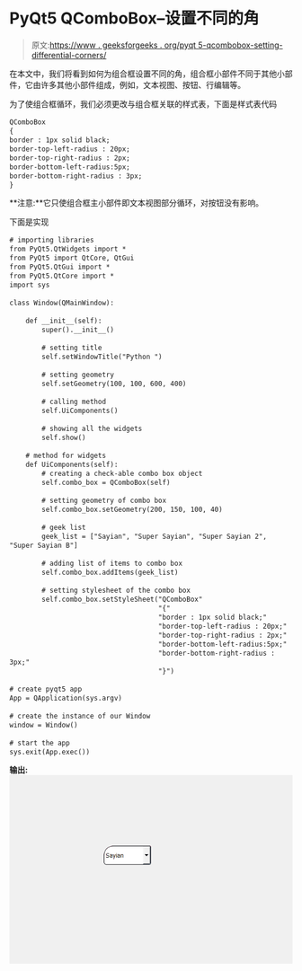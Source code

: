 # PyQt5 QComboBox–设置不同的角

> 原文:[https://www . geeksforgeeks . org/pyqt 5-qcombobox-setting-differential-corners/](https://www.geeksforgeeks.org/pyqt5-qcombobox-setting-different-corners/)

在本文中，我们将看到如何为组合框设置不同的角，组合框小部件不同于其他小部件，它由许多其他小部件组成，例如，文本视图、按钮、行编辑等。

为了使组合框循环，我们必须更改与组合框关联的样式表，下面是样式表代码

```
QComboBox
{
border : 1px solid black;
border-top-left-radius : 20px;
border-top-right-radius : 2px;
border-bottom-left-radius:5px;
border-bottom-right-radius : 3px;
}

```

**注意:**它只使组合框主小部件即文本视图部分循环，对按钮没有影响。

下面是实现

```
# importing libraries
from PyQt5.QtWidgets import * 
from PyQt5 import QtCore, QtGui
from PyQt5.QtGui import * 
from PyQt5.QtCore import * 
import sys

class Window(QMainWindow):

    def __init__(self):
        super().__init__()

        # setting title
        self.setWindowTitle("Python ")

        # setting geometry
        self.setGeometry(100, 100, 600, 400)

        # calling method
        self.UiComponents()

        # showing all the widgets
        self.show()

    # method for widgets
    def UiComponents(self):
        # creating a check-able combo box object
        self.combo_box = QComboBox(self)

        # setting geometry of combo box
        self.combo_box.setGeometry(200, 150, 100, 40)

        # geek list
        geek_list = ["Sayian", "Super Sayian", "Super Sayian 2", "Super Sayian B"]

        # adding list of items to combo box
        self.combo_box.addItems(geek_list)

        # setting stylesheet of the combo box
        self.combo_box.setStyleSheet("QComboBox"
                                     "{"
                                     "border : 1px solid black;"
                                     "border-top-left-radius : 20px;"
                                     "border-top-right-radius : 2px;"
                                     "border-bottom-left-radius:5px;"
                                     "border-bottom-right-radius : 3px;"
                                     "}")

# create pyqt5 app
App = QApplication(sys.argv)

# create the instance of our Window
window = Window()

# start the app
sys.exit(App.exec())
```

**输出:**
![](img/2b00d343480fdb3020cd4ef685bd3848.png)